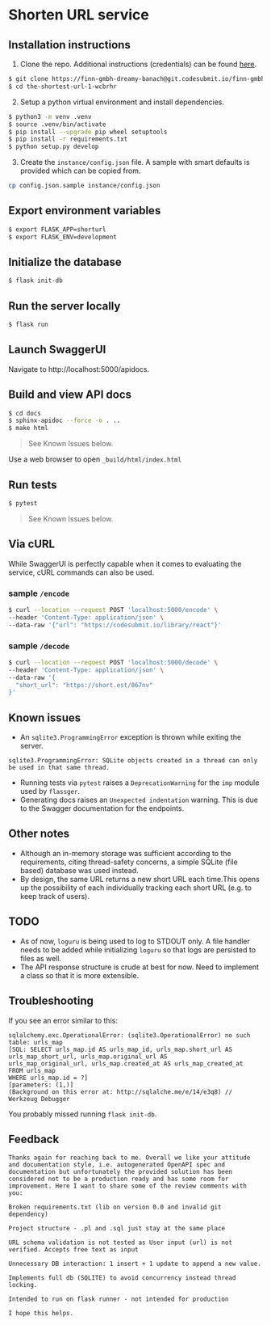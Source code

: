 # Shorten URL service

## Installation instructions

1. Clone the repo. Additional instructions (credentials) can be found [here](https://app.codesubmit.io/c/finn-gmbh/08f53aee-efa6-4ba5-8c74-b9260287d048/90496266-d2d5-4359-b357-c630c9c9240c).

```bash
$ git clone https://finn-gmbh-dreamy-banach@git.codesubmit.io/finn-gmbh/the-shortest-url-1-wcbrhr
$ cd the-shortest-url-1-wcbrhr
```


2. Setup a python virtual environment and install dependencies.

```bash
$ python3 -m venv .venv
$ source .venv/bin/activate
$ pip install --upgrade pip wheel setuptools
$ pip install -r requirements.txt
$ python setup.py develop
```

3. Create the `instance/config.json` file. A sample with smart defaults is provided which can be copied from.

```bash
cp config.json.sample instance/config.json
```


## Export environment variables

```bash
$ export FLASK_APP=shorturl
$ export FLASK_ENV=development
```

## Initialize the database

```bash
$ flask init-db
```

## Run the server locally

```bash
$ flask run
```

## Launch SwaggerUI

Navigate to http://localhost:5000/apidocs.

## Build and view API docs

```bash
$ cd docs
$ sphinx-apidoc --force -o . ..
$ make html
```
> See Known Issues below.

Use a web browser to open `_build/html/index.html`

## Run tests
```bash
$ pytest
```
> See Known Issues below.
## Via cURL

While SwaggerUI is perfectly capable when it comes to evaluating the service, cURL commands can also be used.

### sample `/encode`
```bash
$ curl --location --request POST 'localhost:5000/encode' \
--header 'Content-Type: application/json' \
--data-raw '{"url": "https://codesubmit.io/library/react"}'
```

### sample `/decode`
```bash
$ curl --location --request POST 'localhost:5000/decode' \
--header 'Content-Type: application/json' \
--data-raw '{
  "short_url": "https://short.est/867nv"
}'
```

## Known issues
- An `sqlite3.ProgrammingError` exception is thrown while exiting the server. 
```
sqlite3.ProgrammingError: SQLite objects created in a thread can only be used in that same thread.
```
- Running tests via `pytest` raises a `DeprecationWarning` for the `imp` module used by `flassger`.
- Generating docs raises an `Unexpected indentation` warning. This is due to the Swagger documentation for the endpoints.

## Other notes
- Although an in-memory storage was sufficient according to the requirements, citing thread-safety concerns, a simple SQLite (file based) database was used instead.
- By design, the same URL returns a new short URL each time.This opens up the possibility of each individually tracking each short URL (e.g. to keep track of users).

## TODO
- As of now, `loguru` is being used to log to STDOUT only. A file handler needs to be added while initializing `loguru` so that logs are persisted to files as well.
- The API response structure is crude at best for now. Need to implement a class so that it is more extensible.

## Troubleshooting
If you see an error similar to this:
```
sqlalchemy.exc.OperationalError: (sqlite3.OperationalError) no such table: urls_map
[SQL: SELECT urls_map.id AS urls_map_id, urls_map.short_url AS urls_map_short_url, urls_map.original_url AS
urls_map_original_url, urls_map.created_at AS urls_map_created_at
FROM urls_map
WHERE urls_map.id = ?]
[parameters: (1,)]
(Background on this error at: http://sqlalche.me/e/14/e3q8) // Werkzeug Debugger
```
You probably missed running `flask init-db`.

## Feedback
```text
Thanks again for reaching back to me. Overall we like your attitude and documentation style, i.e. autogenerated OpenAPI spec and documentation but unfortunately the provided solution has been considered not to be a production ready and has some room for improvement. Here I want to share some of the review comments with you:

Broken requirements.txt (lib on version 0.0 and invalid git dependency)

Project structure - .pl and .sql just stay at the same place

URL schema validation is not tested as User input (url) is not verified. Accepts free text as input

Unnecessary DB interaction: 1 insert + 1 update to append a new value.

Implements full db (SQLITE) to avoid concurrency instead thread locking.

Intended to run on flask runner - not intended for production

I hope this helps.

```